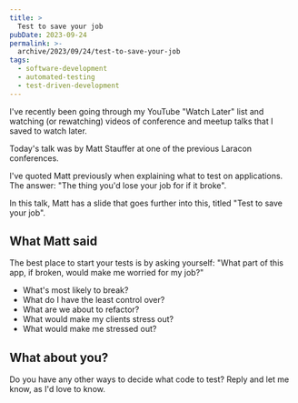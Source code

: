 ```yaml
---
title: >
  Test to save your job
pubDate: 2023-09-24
permalink: >-
  archive/2023/09/24/test-to-save-your-job
tags:
  - software-development
  - automated-testing
  - test-driven-development
---
```


I've recently been going through my YouTube "Watch Later" list and watching (or rewatching) videos of conference and meetup talks that I saved to watch later.

Today's talk was by Matt Stauffer at one of the previous Laracon conferences.

I've quoted Matt previously when explaining what to test on applications. The answer: "The thing you'd lose your job for if it broke".

In this talk, Matt has a slide that goes further into this, titled "Test to save your job".

## What Matt said

The best place to start your tests is by asking yourself: "What part of this app, if broken, would make me worried for my job?"

* What's most likely to break?
* What do I have the least control over?
* What are we about to refactor?
* What would make my clients stress out?
* What would make me stressed out?

## What about you?

Do you have any other ways to decide what code to test? Reply and let me know, as I'd love to know.
